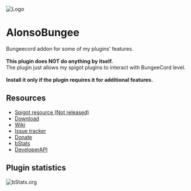 ![Logo](https://i.imgur.com/jxFhLpU.png)

# AlonsoBungee
Bungeecord addon for some of my plugins' features.\
\
**This plugin does NOT do anything by itself.**\
The plugin just allows my spigot plugins to interact with BungeeCord level.\
\
**Install it only if the plugin requires it for additional features.**
## Resources
- [Spigot resource (Not released)](https://github.com/AlonsoAliaga/AlonsoBungee/)
- [Download](https://github.com/AlonsoAliaga/AlonsoBungee/releases)
- [Wiki](https://github.com/AlonsoAliaga/AlonsoBungee/wiki)
- [Issue tracker](https://github.com/AlonsoAliaga/AlonsoBungee/issues)
- [Donate](https://paypal.me/AlonsoAliaga)
- [bStats](https://bstats.org/plugin/bungeecord/AlonsoBungee)
- [DeveloperAPI](https://github.com/AlonsoAliaga/AlonsoBungee/wiki/AlonsoBungeeAPI)

## Plugin statistics
![bStats.org](https://bstats.org/signatures/bungeecord/AlonsoBungee.svg)
